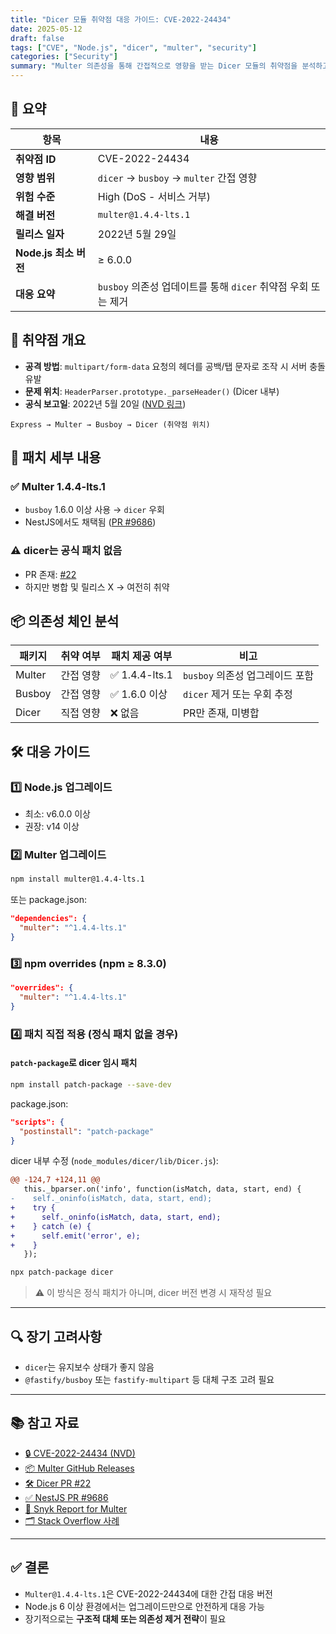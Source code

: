 ```yaml
---
title: "Dicer 모듈 취약점 대응 가이드: CVE-2022-24434"
date: 2025-05-12
draft: false
tags: ["CVE", "Node.js", "dicer", "multer", "security"]
categories: ["Security"]
summary: "Multer 의존성을 통해 간접적으로 영향을 받는 Dicer 모듈의 취약점을 분석하고, 실제 대응 방안을 정리했습니다. 유지보수 중단된 오픈소스에 대한 현실적인 대응 예시로 활용할 수 있습니다."
---
```


## 🧭 요약

| 항목                | 내용                                         |
| ----------------- | ------------------------------------------ |
| **취약점 ID**        | CVE-2022-24434                             |
| **영향 범위**         | `dicer` → `busboy` → `multer` 간접 영향        |
| **위험 수준**         | High (DoS - 서비스 거부)                        |
| **해결 버전**         | `multer@1.4.4-lts.1`                       |
| **릴리스 일자**        | 2022년 5월 29일                               |
| **Node.js 최소 버전** | ≥ 6.0.0                                    |
| **대응 요약**         | `busboy` 의존성 업데이트를 통해 `dicer` 취약점 우회 또는 제거 |

## 🧨 취약점 개요

* **공격 방법**: `multipart/form-data` 요청의 헤더를 공백/탭 문자로 조작 시 서버 충돌 유발
* **문제 위치**: `HeaderParser.prototype._parseHeader()` (Dicer 내부)
* **공식 보고일**: 2022년 5월 20일 ([NVD 링크](https://nvd.nist.gov/vuln/detail/CVE-2022-24434))

```text
Express → Multer → Busboy → Dicer (취약점 위치)
```

## 🔧 패치 세부 내용

### ✅ Multer 1.4.4-lts.1

* `busboy` 1.6.0 이상 사용 → `dicer` 우회
* NestJS에서도 채택됨 ([PR #9686](https://github.com/nestjs/nest/pull/9686))

### ⚠️ dicer는 공식 패치 없음

* PR 존재: [#22](https://github.com/mscdex/dicer/pull/22)
* 하지만 병합 및 릴리스 X → 여전히 취약

## 📦 의존성 체인 분석

| 패키지    | 취약 여부 | 패치 제공 여부      | 비고                    |
| ------ | ----- | ------------- | --------------------- |
| Multer | 간접 영향 | ✅ 1.4.4-lts.1 | `busboy` 의존성 업그레이드 포함 |
| Busboy | 간접 영향 | ✅ 1.6.0 이상    | `dicer` 제거 또는 우회 추정   |
| Dicer  | 직접 영향 | ❌ 없음          | PR만 존재, 미병합           |

## 🛠 대응 가이드

### 1️⃣ Node.js 업그레이드

* 최소: v6.0.0 이상
* 권장: v14 이상

### 2️⃣ Multer 업그레이드

```bash
npm install multer@1.4.4-lts.1
```

또는 package.json:

```json
"dependencies": {
  "multer": "^1.4.4-lts.1"
}
```

### 3️⃣ npm overrides (npm ≥ 8.3.0)

```json
"overrides": {
  "multer": "^1.4.4-lts.1"
}
```

### 4️⃣ 패치 직접 적용 (정식 패치 없을 경우)

#### `patch-package`로 dicer 임시 패치

```bash
npm install patch-package --save-dev
```

package.json:

```json
"scripts": {
  "postinstall": "patch-package"
}
```

dicer 내부 수정 (`node_modules/dicer/lib/Dicer.js`):

```diff
@@ -124,7 +124,11 @@
   this._bparser.on('info', function(isMatch, data, start, end) {
-    self._oninfo(isMatch, data, start, end);
+    try {
+      self._oninfo(isMatch, data, start, end);
+    } catch (e) {
+      self.emit('error', e);
+    }
   });
```

```bash
npx patch-package dicer
```

> ⚠️ 이 방식은 정식 패치가 아니며, dicer 버전 변경 시 재작성 필요

---

## 🔍 장기 고려사항

* `dicer`는 유지보수 상태가 좋지 않음
* `@fastify/busboy` 또는 `fastify-multipart` 등 대체 구조 고려 필요

---

## 📚 참고 자료

* [🔒 CVE-2022-24434 (NVD)](https://nvd.nist.gov/vuln/detail/CVE-2022-24434)
* [📦 Multer GitHub Releases](https://github.com/expressjs/multer/releases)
* [🛠 Dicer PR #22](https://github.com/mscdex/dicer/pull/22)
* [✅ NestJS PR #9686](https://github.com/nestjs/nest/pull/9686)
* [🧪 Snyk Report for Multer](https://security.snyk.io/package/npm/multer)
* [🗂 Stack Overflow 사례](https://stackoverflow.com/questions/74167128/dependency-problem-using-multer-and-multer-gridfs-storage)

---

## ✅ 결론

* `Multer@1.4.4-lts.1`은 CVE-2022-24434에 대한 간접 대응 버전
* Node.js 6 이상 환경에서는 업그레이드만으로 안전하게 대응 가능
* 장기적으로는 **구조적 대체 또는 의존성 제거 전략**이 필요
